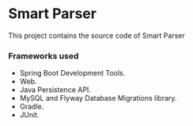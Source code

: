 # Smart Parser
This project contains the source code of Smart Parser

### Frameworks used
* Spring Boot Development Tools.
* Web.
* Java Persistence API.
* MySQL and Flyway Database Migrations library.
* Gradle.
* JUnit.

